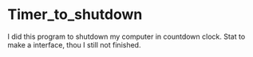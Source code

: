 # Timer_to_shutdown
I did this program to shutdown my computer in countdown clock. Stat to make a interface, thou I still not finished.
